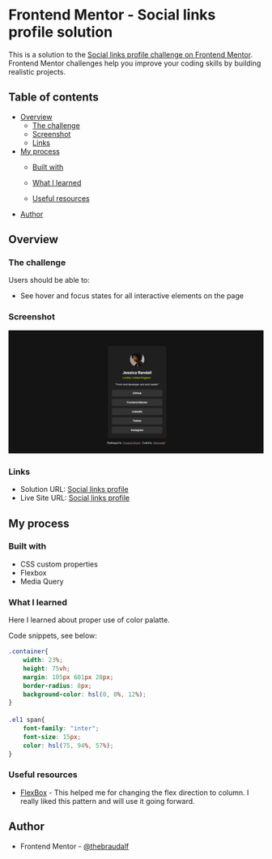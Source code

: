 # Frontend Mentor - Social links profile solution

This is a solution to the [Social links profile challenge on Frontend Mentor](https://www.frontendmentor.io/challenges/social-links-profile-UG32l9m6dQ). Frontend Mentor challenges help you improve your coding skills by building realistic projects. 

## Table of contents

- [Overview](#overview)
  - [The challenge](#the-challenge)
  - [Screenshot](#screenshot)
  - [Links](#links)
- [My process](#my-process)
  - [Built with](#built-with)
  - [What I learned](#what-i-learned)
  
  - [Useful resources](#useful-resources)
- [Author](#author)

## Overview

### The challenge

Users should be able to:

- See hover and focus states for all interactive elements on the page

### Screenshot

![](./images/Social-Links-Profile.png)


### Links

- Solution URL: [Social links profile](https://github.com/thebraudalf/Social_Links_Profile.git)
- Live Site URL: [Social links profile](https://thebraudalf.github.io/Social_Links_Profile/
)

## My process

### Built with

- CSS custom properties
- Flexbox
- Media Query
### What I learned

Here I learned about proper use of color palatte.

Code snippets, see below:

```css
.container{
    width: 23%;
    height: 75vh;
    margin: 105px 601px 28px;
    border-radius: 8px;
    background-color: hsl(0, 0%, 12%);
}

.el1 span{
    font-family: "inter";
    font-size: 15px;
    color: hsl(75, 94%, 57%);
}
```

### Useful resources

- [FlexBox](https://developer.mozilla.org/en-US/docs/Web/CSS/flex) - This helped me for changing the flex direction to column. I really liked this pattern and will use it going forward.

## Author

- Frontend Mentor - [@thebraudalf](https://www.frontendmentor.io/profile/thebraudalf)

